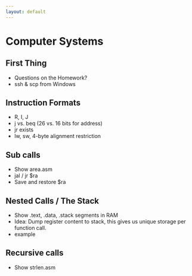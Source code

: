 ```yaml
---
layout: default
---
```


# Computer Systems

## First Thing

 - Questions on the Homework?
 - ssh &amp; scp from Windows

## Instruction Formats

 - R, I, J
 - j vs. beq (26 vs. 16 bits for address)
 - jr exists
 - lw, sw, 4-byte alignment restriction

## Sub calls

 - Show area.asm
 - jal / jr $ra
 - Save and restore $ra

## Nested Calls / The Stack

 - Show .text, .data, .stack segments in RAM 
 - Idea: Dump register content to stack, this gives us unique storage
     per function call.
 - example

## Recursive calls

 - Show strlen.asm

## 
